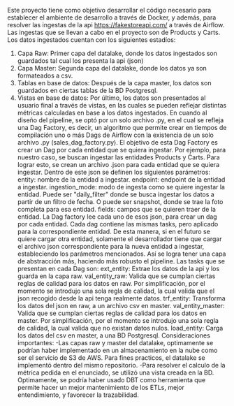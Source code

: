 Este proyecto tiene como objetivo desarrollar el código necesario para establecer el ambiente de desarrollo a través de Docker, y además, para resolver las ingestas de la api https://fakestoreapi.com/ a través de Airflow.
Las ingestas que se llevan a cabo en el proyecto son de Products y Carts.
Los datos ingestados cuentan con los siguientes estadíos:
  1) Capa Raw: Primer capa del datalake, donde los datos ingestados son guardados tal cual los presenta la api (json)
  2) Capa Master: Segunda capa del datalake, donde los datos ya son formateados a csv.
  3) Tablas en base de datos: Después de la capa master, los datos son guardados en ciertas tablas de la BD Postgresql.
  4) Vistas en base de datos: Por último, los datos son presentados al usuario final a través de vistas, en las cuales se pueden reflejar distintas métricas calculadas en base a los datos ingestados.
En cuando al diseño del pipeline, se optó por un solo archivo .py, en el cual se refleja una Dag Factory, es decir, un algoritmo que permite crear en tiempos de compilación uno o más Dags de Airflow con la existencia de un solo archivo .py (sales_dag_factory.py).
El objetivo de esta Dag Factory es crear un Dag por cada entidad que se quiera ingestar. Por ejemplo, para nuestro caso, se buscan ingestar las entidades Products y Carts.
Para lograr esto, se crean un archivo .json para cada entidad que se quiera ingestar. Dentro de este json se definen los siguientes parámetros:
     entity: nombre de la entidad a ingestar.
     endpoint: endpoint de la entidad a ingestar.
     ingestion_mode: modo de ingesta como se quiere ingestar la entidad. Puede ser "daily_filter" donde se busca ingestar los datos a partir de un filtro de fecha. O puede ser snapshot, donde se trae la foto completa para esa entidad.
     fields: campos que se quieren traer de la entidad.
La Dag factory lee cada uno de esos json, para crear un dag por cada entidad. Cada dag contiene las mismas tasks, pero aplicado para la correspondiente entidad.
De esta manera, si en el futuro se quiere cargar otra entidad, solamente el desarrollador tiene que cargar el archivo json correspondiente para la nueva entidad a ingestar, estableciendo los parámetros mencionados.
Así se logra tener una capa de abstracción más, haciendo más robusto el pipeline.
Las tasks que se presentan en cada Dag son:
ext_entity: Extrae los datos de la api y los guarda en la capa raw.
val_entity_raw: Valida que se cumplan ciertas reglas de calidad para los datos en raw. Por simplificación, por el momento se introdujo una sola regla de calidad, la cual valida que el json recogido desde la api tenga realmente datos.
trf_entity: Transforma los datos del json en raw, a un archivo csv en master.
val_entity_master: Valida que se cumplan ciertas reglas de calidad para los datos en master. Por simplificación, por el momento se introdujo una sola regla de calidad, la cual valida que no existan datos nulos.
load_entity: Carga los datos del csv en master, a una BD Postgresql.
Consideraciones importantes:
-Las capas raw y master del datalake, optimamente se podrían haber implementado en un almacenamiento en la nube como ser el servicio de S3 de AWS. Para fines practicos, el datalake se implementó dentro del mismo repositorio.
-Para resolver el calculo de la métrica pedida en el enunciado, se utilizó una vista creada en la BD. Optimamente, se podría haber usado DBT como herramienta que permite hacer un mejor mantenimiento de los ETLs, mejor entendimiento, y favorecer la trazabilidad.

